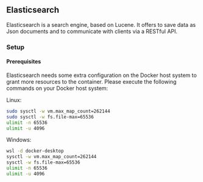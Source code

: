 ## Elasticsearch
Elasticsearch is a search engine, based on Lucene. It offers to save data as Json documents and to communicate with clients via a RESTful API.

### Setup
#### Prerequisites
Elasticsearch needs some extra configuration on the Docker host system to grant more resources to the container. Please execute the following commands on your Docker host system: <br>

Linux:
```sh
sudo sysctl -w vm.max_map_count=262144
sudo sysctl -w fs.file-max=65536
ulimit -n 65536
ulimit -u 4096
```

Windows:
```sh
wsl -d docker-desktop
sysctl -w vm.max_map_count=262144
sysctl -w fs.file-max=65536
ulimit -n 65536
ulimit -u 4096
```